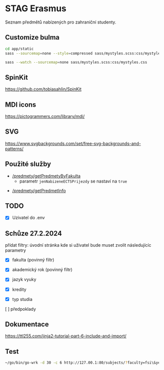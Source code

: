 # STAG Erasmus

Seznam předmětů nabízených pro zahraniční studenty.

## Customize bulma

```bash
cd app/static
sass --sourcemap=none --style=compressed sass/mystyles.scss:css/mystyles.css
```

```bash
sass --watch --sourcemap=none sass/mystyles.scss:css/mystyles.css
```

## SpinKit

<https://github.com/tobiasahlin/SpinKit>

## MDI icons

<https://pictogrammers.com/library/mdi/>

## SVG

<https://www.svgbackgrounds.com/set/free-svg-backgrounds-and-patterns/>

## Použité služby

- [/predmety/getPredmetyByFakulta](https://ws.ujep.cz/ws/services/rest2/predmety/getPredmetyByFakulta)
  - parametr `jenNabizeneECTSPrijezdy` se nastaví na `true`

<!-- TODO nepotrebuju -->
- [/predmety/getPredmetInfo](https://ws.ujep.cz/ws/services/rest2/predmety/getPredmetInfo)

## TODO

- [x] Uzivatel do .env

## Schůze 27.2.2024

přídat filtry:
úvodní stránka kde si uživatel bude muset zvolit následujícíc parametry

- [x] fakulta (povinný filtr)
- [x] akademický rok (povinný filtr)

- [x] jazyk vyuky
- [x] kredity
- [x] typ studia

[ ] předpoklady

## Dokumentace

<https://ttl255.com/jinja2-tutorial-part-6-include-and-import/>

## Test

```bash
~/go/bin/go-wrk -d 30 -c 6 http://127.00.1:80/subjects/?faculty=fsi\&year=2024
```
